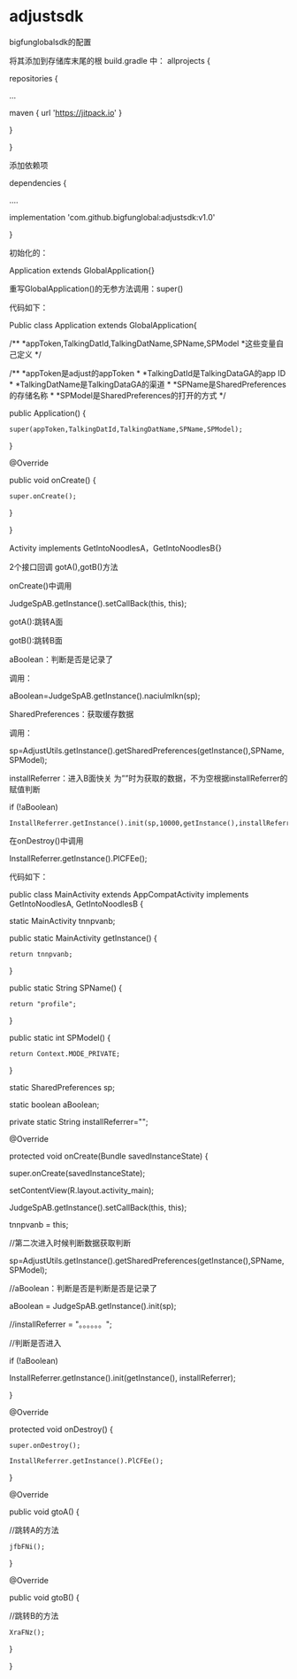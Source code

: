# adjustsdk
bigfunglobalsdk的配置

将其添加到存储库末尾的根 build.gradle 中：
allprojects {

repositories {

...

maven { url 'https://jitpack.io' }

}

}

添加依赖项

dependencies {

....

implementation 'com.github.bigfunglobal:adjustsdk:v1.0'

}



初始化的：

Application extends GlobalApplication{}

重写GlobalApplication()的无参方法调用：super()


代码如下：

Public class Application extends GlobalApplication{

/**
*appToken,TalkingDatId,TalkingDatName,SPName,SPModel
*这些变量自己定义
*/

/**
*appToken是adjust的appToken
*
*TalkingDatId是TalkingDataGA的app ID
*
*TalkingDatName是TalkingDataGA的渠道
*
*SPName是SharedPreferences的存储名称
*
*SPModel是SharedPreferences的打开的方式
*/


public Application() {

    super(appToken,TalkingDatId,TalkingDatName,SPName,SPModel);
    
}

@Override

public void onCreate() {

    super.onCreate();
    
}

}


Activity implements GetIntoNoodlesA，GetIntoNoodlesB{}

2个接口回调 gotA(),gotB()方法

onCreate()中调用

JudgeSpAB.getInstance().setCallBack(this, this);


gotA():跳转A面

gotB():跳转B面

aBoolean：判断是否是记录了

调用：

aBoolean=JudgeSpAB.getInstance().naciulmlkn(sp);

SharedPreferences：获取缓存数据

调用：

sp=AdjustUtils.getInstance().getSharedPreferences(getInstance(),SPName,SPModel);


installReferrer：进入B面快关  为””时为获取的数据，不为空根据installReferrer的赋值判断

if (!aBoolean)

    InstallReferrer.getInstance().init(sp,10000,getInstance(),installReferrer);

在onDestroy()中调用

InstallReferrer.getInstance().PlCFEe();

代码如下：

public class MainActivity extends AppCompatActivity implements GetIntoNoodlesA, GetIntoNoodlesB {

static MainActivity tnnpvanb;

public static MainActivity getInstance() {

    return tnnpvanb;
    
}

public static String SPName() {

    return "profile";
    
}

public static int SPModel() {

    return Context.MODE_PRIVATE;
    
}

static SharedPreferences sp;

static boolean aBoolean;

private static String installReferrer="";

@Override

protected void onCreate(Bundle savedInstanceState) {

super.onCreate(savedInstanceState);   

setContentView(R.layout.activity_main);  

JudgeSpAB.getInstance().setCallBack(this, this);

tnnpvanb = this;

//第二次进入时候判断数据获取判断

sp=AdjustUtils.getInstance().getSharedPreferences(getInstance(),SPName,SPModel);

//aBoolean：判断是否是判断是否是记录了

aBoolean = JudgeSpAB.getInstance().init(sp);

//installReferrer = "。。。。。。";
          
//判断是否进入

 if (!aBoolean)
 
   InstallReferrer.getInstance().init(getInstance(), installReferrer);
   
}

@Override

protected void onDestroy() {

    super.onDestroy();
    
    InstallReferrer.getInstance().PlCFEe();
    
}

@Override

public void gtoA() {

//跳转A的方法

    jfbFNi();
    
}

@Override

public void gtoB() {

//跳转B的方法

    XraFNz();
    
}

}
